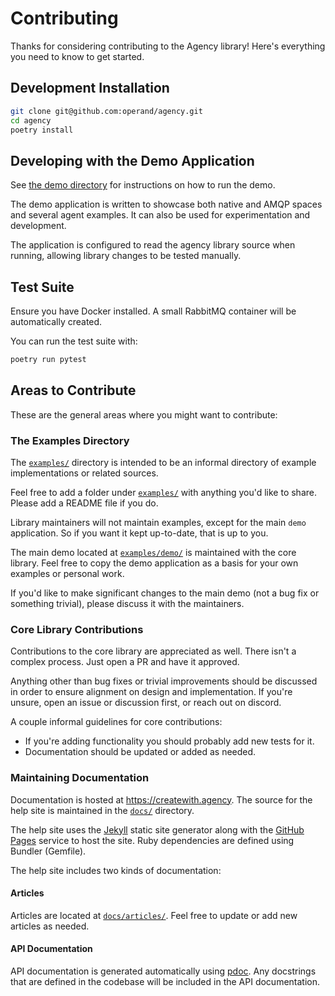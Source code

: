 # Contributing

Thanks for considering contributing to the Agency library! Here's everything you
need to know to get started.

## Development Installation

```bash
git clone git@github.com:operand/agency.git
cd agency
poetry install
```

## Developing with the Demo Application

See [the demo directory](./examples/demo/) for instructions on how to run the
demo.

The demo application is written to showcase both native and AMQP spaces and
several agent examples. It can also be used for experimentation and development.

The application is configured to read the agency library source when running,
allowing library changes to be tested manually.

## Test Suite

Ensure you have Docker installed. A small RabbitMQ container will be
automatically created.

You can run the test suite with:

```bash
poetry run pytest
```

## Areas to Contribute

These are the general areas where you might want to contribute:

### The Examples Directory

The [`examples/`](./examples/) directory is intended to be an informal directory
of example implementations or related sources.

Feel free to add a folder under [`examples/`](./examples/) with anything you'd
like to share. Please add a README file if you do.

Library maintainers will not maintain examples, except for the main `demo`
application. So if you want it kept up-to-date, that is up to you.

The main demo located at [`examples/demo/`](./examples/demo/) is maintained with
the core library. Feel free to copy the demo application as a basis for your own
examples or personal work.

If you'd like to make significant changes to the main demo (not a bug fix or
something trivial), please discuss it with the maintainers.

### Core Library Contributions

Contributions to the core library are appreciated as well. There isn't a complex
process. Just open a PR and have it approved.

Anything other than bug fixes or trivial improvements should be discussed in
order to ensure alignment on design and implementation. If you're unsure, open
an issue or discussion first, or reach out on discord.

A couple informal guidelines for core contributions:

* If you're adding functionality you should probably add new tests for it.
* Documentation should be updated or added as needed.


### Maintaining Documentation

Documentation is hosted at https://createwith.agency. The source for the help
site is maintained in the [`docs/`](./docs/) directory.

The help site uses the [Jekyll](https://jekyllrb.com/) static site generator
along with the [GitHub Pages](https://pages.github.com/) service to host the
site. Ruby dependencies are defined using Bundler (Gemfile).

The help site includes two kinds of documentation:

#### Articles

Articles are located at [`docs/articles/`](./docs/articles/). Feel free to
update or add new articles as needed.

#### API Documentation

API documentation is generated automatically using [pdoc](https://pdoc.dev/).
Any docstrings that are defined in the codebase will be included in the API
documentation.
